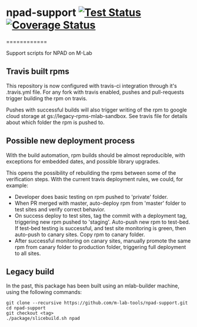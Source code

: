 # npad-support [![Test Status](https://travis-ci.org/m-lab/npad-support.svg?branch=master)](https://travis-ci.org/m-lab/npad-support.svg?branch=master) [![Coverage Status](https://coveralls.io/repos/github/m-lab/npad-support/badge.svg?branch=master)](https://coveralls.io/github/m-lab/npad-support?branch=master)
============

Support scripts for NPAD on M-Lab

## Travis built rpms
This repository is now configured with travis-ci integration through
it's .travis.yml file.  For any fork with travis enabled, pushes and
pull-requests trigger building the rpm on travis.

Pushes with successful builds will also trigger writing of the rpm to
google cloud storage at gs://legacy-rpms-mlab-sandbox.  See travis file
for details about which folder the rpm is pushed to.

## Possible new deployment process
With the build automation, rpm builds should be almost reproducible, with
exceptions for embedded dates, and possible library upgrades.

This opens the possibility of rebuilding the rpms between some of the 
verification steps.  With the current travis deployment rules, we could,
for example:
* Developer does basic testing on rpm pushed to 'private' folder.
* When PR merged with master, auto-deploy rpm from 'master' folder to
  test sites and verify correct behavior.
* On success deploy to test sites, tag the commit with a deployment tag,
  triggering new rpm pushed to 'staging'.  Auto-push new rpm to test-bed.
  If test-bed testing is successful, and test site monitoring is green,
  then auto-push to canary sites.  Copy rpm to canary folder.
* After successful monitoring on canary sites, manually promote the same
  rpm from canary folder to production folder, triggering full deployment
  to all sites.

## Legacy build
In the past, this package has been built using an mlab-builder machine,
using the following commands:

    git clone --recursive https://github.com/m-lab-tools/npad-support.git
    cd npad-support
    git checkout <tag>
    ./package/slicebuild.sh npad

